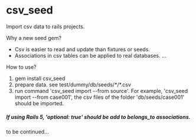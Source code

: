 # csv_seed
Import csv data to rails projects.

Why a new seed gem?
- Csv is easier to read and update than fixtures or seeds.
- Associations in csv tables can be applied to real databases.
...

How to use?
1. gem install csv_seed
2. prepare data. see test/dummy/db/seeds/\*/\*.csv
3. run command 'csv_seed import --from source'. For example, 'csv_seed import --from case001', the csv files of the folder 'db/seeds/case001' should be imported.

##### If using Rails 5, 'optional: true' should be add to belongs_to associations.

to be continued...

